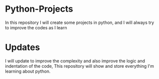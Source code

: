# Python-Projects

In this repository I will create some projects in python, and I will always try to improve the codes as I learn


# Updates

I will update to improve the complexity and also improve the logic and indentation of the code,
This repository will show and store everything I'm learning about python.
